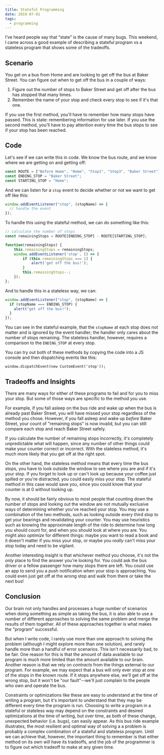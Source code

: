 ```yaml
---
title: Stateful Programming
date: 2019-07-01
tags:
  - programming
---
```


I’ve heard people say that “state” is the cause of many bugs. This weekend,
I came across a good example of describing a stateful program vs a stateless
program that shows some of the tradeoffs.

## Scenario

You get on a bus from Home and are looking to get off the bus at Baker Street.
You can figure out when to get off the bus in a couple of ways:

1. Figure out the number of stops to Baker Street and get off after the bus has
   stopped that many times.
2. Remember the name of your stop and check every stop to see if it's that one.

If you use the first method, you'll have to remember how many stops have passed.
This is state: remembering information for use later. If you use the second
method, you'll have to pay attention every time the bus stops to see if your
stop has been reached.

## Code

Let's see if we can write this in code. We know the bus route, and we know
where we are getting on and getting off:

```js
const ROUTE = ["Before Home", "Home", "Stop1", "Stop3", "Baker Street"];
const ENDING_STOP = "Baker Street";
const STARTING_STOP = "Home";
```

And we can listen for a `stop` event to decide whether or not we want to get
off like this:

```js
window.addEventListener("stop", (stopName) => {
  // handle the event
});
```

To handle this using the stateful method, we can do something like this:

```js
// calculate the number of stops
const remainingStops = ROUTE[ENDING_STOP] - ROUTE[STARTING_STOP];

function(remainingStops) {
    this.remainingStops = remainingStops;
    window.addEventListener('stop', () => {
        if (this.remainingStops === 1) {
            alert('get off the bus!');
        }
        this.remainingStops--;
    });
};
```

And to handle this in a stateless way, we can:

```js
window.addEventListener("stop", (stopName) => {
  if (stopName === ENDING_STOP) {
    alert("get off the bus!");
  }
});
```

You can see in the stateful example, that the `stopName` at each stop
does not matter and is ignored by the event handler; the handler only cares
about the number of stops remaining. The stateless handler,
however, requires a comparison to the `ENDING_STOP` at every stop.

<aside>
<p>You can try out both of these methods by copying the code into a JS console
and then dispatching events like this:</p>

<pre class="highlight javascript"><code>window.dispatchEvent(new CustomEvent('stop'));</code></pre>

</aside>

## Tradeoffs and Insights

There are many ways for either of these programs to fail and for you to miss
your stop. But some of those ways are specific to the method you use.

For example, if you fall asleep on the bus ride and wake up when the bus is
already past Baker Street, you will have missed your stop regardless of the
method you chose. However, if you fall asleep and wake up _before_ Baker Street,
your count of "remaining stops" is now invalid, but you can still compare each
stop and reach Baker Street safely.

If you calculate the number of remaining stops incorrectly, it's
completely unpredictable what will happen, since any number of other things
could make your counter correct or incorrect. With the stateless method, it's
much more likely that you get off at the right spot.

On the other hand, the stateless method means that every time the bus stops,
you have to look outside the window to see where you are and if it's your stop.
If you forget to look up or can't look up because your coffee just spilled or
you're distracted, you could easily miss your stop. The stateful method in this
case would save you, since you could know that your counter is at 0 without
looking up.

By now, it should be fairly obvious to most people that counting down the number
of stops and looking out the window are not mutually exclusive ways of determining
whether you've reached your stop. You may use a combination of the two methods,
such as looking outside every third stop to get your bearings and revalidating
your counter. You may use heuristics such as knowing the approximate length
of the ride to determine how long you should count for, and when you should
look at where you are. You might also _optimize_ for different things: maybe
you want to read a book and it doesn't matter if you miss your stop, or maybe
you _really_ can't miss your stop today and need to be vigilant.

Another interesting insight is that whichever method you choose, it's not the
_only_ place to find the answer you're looking for. You could ask the bus driver
or a fellow passenger how many stops there are left. You could use an app to
send you a push notification when your stop is approaching. You could even just
get off at the wrong stop and walk from there or take the next bus!

## Conclusion

Our brain not only handles and processes a huge number of scenarios when doing
something as simple as taking the bus, it is also able to use a number
of different approaches to solving the same problem and merge the results
of them together. All of these approaches together is what makes the "program"
successful.

But when I write code, I rarely use more than one approach to solving the problem
(although I might explore more than one solution), and rarely handle more than
a handful of error scenarios. This isn't necessarily bad, to be fair. One reason
for this is that the amount of data available to our program is much more limited
than the amount available to our brain. Another reason is that we rely on
_contracts_ from the things external to our program. For example, we may expect
that a bus will only ever stop at one of the stops in the known route. If it
stops anywhere else, we'll get off at the wrong stop, but it won't be
"our fault"--we'll just complain to the people who own and operate the bus.

Constraints or optimizations like these are easy to understand at the time of
writing a program, but it's important to understand that they may be different
every time the program is run. Choosing to write a program in a stateful or
stateless way may depend on the constraints and desired optimizations at the
time of writing, but over time, as both of these change, unexpected behavior
(i.e. bugs), can easily appear. As this bus ride example illustrates, the most
resilient and optimal way of solving a a problem is probably a complex combination
of a stateful and stateless program. Until we can achieve that, however, the
important thing to remember is that either method on its own will have its
tradeoffs, and the job of the programmer is to figure out which tradeoff to make
at any given time.
